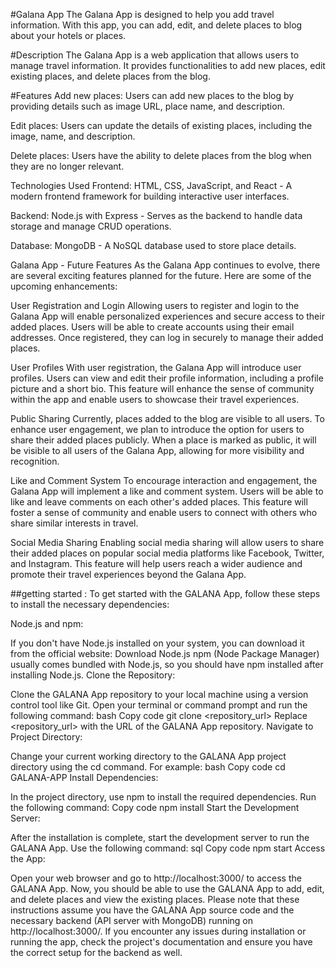 #Galana App
The Galana App is designed to help you add travel information. With this app, you can add, edit, and delete places to blog about your hotels or places.

#Description
The Galana App is a web application that allows users to manage travel information. It provides functionalities to add new places, edit existing places, and delete places from the blog.

#Features
Add new places: Users can add new places to the blog by providing details such as image URL, place name, and description.

Edit places: Users can update the details of existing places, including the image, name, and description.

Delete places: Users have the ability to delete places from the blog when they are no longer relevant.


Technologies Used
Frontend: HTML, CSS, JavaScript, and React - A modern frontend framework for building interactive user interfaces.

Backend: Node.js with Express - Serves as the backend to handle data storage and manage CRUD operations.

Database: MongoDB - A NoSQL database used to store place details.




Galana App - Future Features
As the Galana App continues to evolve, there are several exciting features planned for the future. Here are some of the upcoming enhancements:

User Registration and Login
Allowing users to register and login to the Galana App will enable personalized experiences and secure access to their added places. Users will be able to create accounts using their email addresses. Once registered, they can log in securely to manage their added places.

User Profiles
With user registration, the Galana App will introduce user profiles. Users can view and edit their profile information, including a profile picture and a short bio. This feature will enhance the sense of community within the app and enable users to showcase their travel experiences.

Public Sharing
Currently, places added to the blog are visible to all users. To enhance user engagement, we plan to introduce the option for users to share their added places publicly. When a place is marked as public, it will be visible to all users of the Galana App, allowing for more visibility and recognition.

Like and Comment System
To encourage interaction and engagement, the Galana App will implement a like and comment system. Users will be able to like and leave comments on each other's added places. This feature will foster a sense of community and enable users to connect with others who share similar interests in travel.

Social Media Sharing
Enabling social media sharing will allow users to share their added places on popular social media platforms like Facebook, Twitter, and Instagram. This feature will help users reach a wider audience and promote their travel experiences beyond the Galana App.





##getting started :
To get started with the GALANA App, follow these steps to install the necessary dependencies:

Node.js and npm:

If you don't have Node.js installed on your system, you can download it from the official website: Download Node.js
npm (Node Package Manager) usually comes bundled with Node.js, so you should have npm installed after installing Node.js.
Clone the Repository:

Clone the GALANA App repository to your local machine using a version control tool like Git. Open your terminal or command prompt and run the following command:
bash
Copy code
git clone <repository_url>
Replace <repository_url> with the URL of the GALANA App repository.
Navigate to Project Directory:

Change your current working directory to the GALANA App project directory using the cd command. For example:
bash
Copy code
cd GALANA-APP
Install Dependencies:

In the project directory, use npm to install the required dependencies. Run the following command:
Copy code
npm install
Start the Development Server:

After the installation is complete, start the development server to run the GALANA App. Use the following command:
sql
Copy code
npm start
Access the App:

Open your web browser and go to http://localhost:3000/ to access the GALANA App.
Now, you should be able to use the GALANA App to add, edit, and delete places and view the existing places.
Please note that these instructions assume you have the GALANA App source code and the necessary backend (API server with MongoDB) running on http://localhost:3000/. If you encounter any issues during installation or running the app, check the project's documentation and ensure you have the correct setup for the backend as well.
